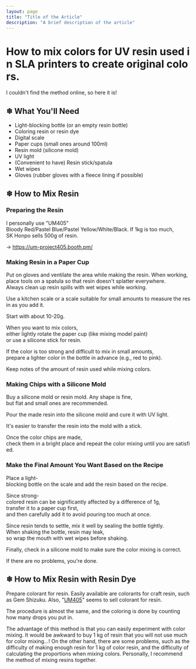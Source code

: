 ```yaml
---
layout: page
title: "Title of the Article"
description: "A brief description of the article"
---
```

# How to mix colors for UV resin used in SLA printers to create original colors.

I couldn't find the method online, so here it is!

## ❄ What You'll Need

- Light-blocking bottle (or an empty resin bottle)
- Coloring resin or resin dye
- Digital scale
- Paper cups (small ones around 100ml)
- Resin mold (silicone mold)
- UV light
- (Convenient to have) Resin stick/spatula
- Wet wipes
- Gloves (rubber gloves with a fleece lining if possible)

## ❄ How to Mix Resin

### Preparing the Resin

I personally use "UM405" Bloody Red/Pastel Blue/Pastel Yellow/White/Black. If 1kg is too much, SK Honpo sells 500g of resin.

   -> https://um-project405.booth.pm/

### Making Resin in a Paper Cup

Put on gloves and ventilate the area while making the resin.
When working, place tools on a spatula so that resin doesn't splatter everywhere.
Always clean up resin spills with wet wipes while working.

Use a kitchen scale or a scale suitable for small amounts to measure the resin as you add it.

Start with about 10-20g.

When you want to mix colors, either lightly rotate the paper cup (like mixing model paint) or use a silicone stick for resin.

If the color is too strong and difficult to mix in small amounts, prepare a lighter color in the bottle in advance (e.g., red to pink).

Keep notes of the amount of resin used while mixing colors.

### Making Chips with a Silicone Mold

Buy a silicone mold or resin mold. Any shape is fine, but flat and small ones are recommended.

Pour the made resin into the silicone mold and cure it with UV light.

It's easier to transfer the resin into the mold with a stick.

Once the color chips are made, check them in a bright place and repeat the color mixing until you are satisfied.

### Make the Final Amount You Want Based on the Recipe

Place a light-blocking bottle on the scale and add the resin based on the recipe.

Since strong-colored resin can be significantly affected by a difference of 1g, transfer it to a paper cup first, and then carefully add it to avoid pouring too much at once.

Since resin tends to settle, mix it well by sealing the bottle tightly. When shaking the bottle, resin may leak, so wrap the mouth with wet wipes before shaking.

Finally, check in a silicone mold to make sure the color mixing is correct.

If there are no problems, you're done.

## ❄ How to Mix Resin with Resin Dye

Prepare colorant for resin.
Easily available are colorants for craft resin, such as Gem Shizuku. Also, "[UM405](https://um-project405.booth.pm/)" seems to sell colorant for resin.

The procedure is almost the same, and the coloring is done by counting how many drops you put in.

The advantage of this method is that you can easily experiment with color mixing. It would be awkward to buy 1 kg of resin that you will not use much for color mixing...!
On the other hand, there are some problems, such as the difficulty of making enough resin for 1 kg of color resin, and the difficulty of calculating the proportions when mixing colors.
Personally, I recommend the method of mixing resins together.